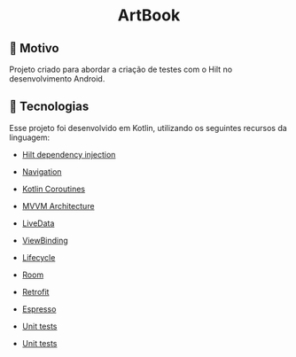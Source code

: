 <h1 align="center">
   ArtBook
</h1>


## 🎯 Motivo

Projeto criado para abordar a criação de testes com o Hilt no desenvolvimento Android.

## 🚀 Tecnologias

Esse projeto foi desenvolvido em Kotlin, utilizando os seguintes recursos da linguagem:

* [Hilt dependency injection](https://developer.android.com/training/dependency-injection/hilt-android)

* [Navigation](https://developer.android.com/guide/navigation)

* [Kotlin Coroutines](https://developer.android.com/kotlin/coroutines)

* [MVVM Architecture](https://developer.android.com/jetpack/guide)

* [LiveData](https://developer.android.com/topic/libraries/architecture/livedata)

* [ViewBinding](https://developer.android.com/topic/libraries/view-binding)

* [Lifecycle](https://developer.android.com/guide/components/activities/activity-lifecycle)

* [Room](https://developer.android.com/training/data-storage/room)

* [Retrofit](https://square.github.io/retrofit/)

* [Espresso](https://developer.android.com/training/testing/espresso)

* [Unit tests](https://developer.android.com/training/testing/local-tests)

* [Unit tests](https://robolectric.org/)
   
